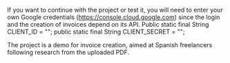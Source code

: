 If you want to continue with the project or test it, you will need to enter your own Google credentials (https://console.cloud.google.com) since the login and the creation of invoices depend on its API.
Public static final String CLIENT_ID = "";
public static final String CLIENT_SECRET = "";

The project is a demo for invoice creation, aimed at Spanish freelancers following research from the uploaded PDF.
